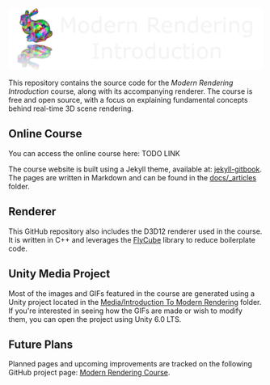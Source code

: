 ![](docs/assets/Images/ReadmeHeader.png)

This repository contains the source code for the *Modern Rendering Introduction* course, along with its accompanying renderer. The course is free and open source, with a focus on explaining fundamental concepts behind real-time 3D scene rendering.

## Online Course

You can access the online course here: TODO LINK

The course website is built using a Jekyll theme, available at: [jekyll-gitbook](https://github.com/alelievr/jekyll-gitbook). The pages are written in Markdown and can be found in the [docs/_articles](https://github.com/alelievr/Modern-Rendering-Introduction/tree/master/docs/_articles) folder.

## Renderer

This GitHub repository also includes the D3D12 renderer used in the course. It is written in C++ and leverages the [FlyCube](https://github.com/andrejnau/FlyCube) library to reduce boilerplate code.

## Unity Media Project

Most of the images and GIFs featured in the course are generated using a Unity project located in the [Media/Introduction To Modern Rendering](https://github.com/alelievr/Modern-Rendering-Introduction/tree/master/Media/Introduction%20To%20Modern%20Rendering) folder. If you're interested in seeing how the GIFs are made or wish to modify them, you can open the project using Unity 6.0 LTS.

## Future Plans

Planned pages and upcoming improvements are tracked on the following GitHub project page: [Modern Rendering Course](https://github.com/users/alelievr/projects/2).
